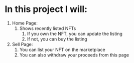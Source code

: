 

# In this project I will:
1. Home Page:
    1. Shows recently listed NFTs
        1. If you own the NFT, you can update the listing
        2. If not, you can buy the listing
2. Sell Page:
    1. You can list your NFT on the marketplace
    2. You can also withdraw your proceeds from this page
